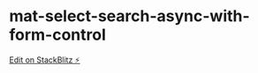 # mat-select-search-async-with-form-control

[Edit on StackBlitz ⚡️](https://stackblitz.com/edit/mat-select-search-async-with-form-control)